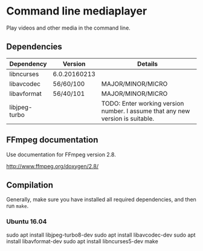 # Command line mediaplayer

Play videos and other media in the command line.

## Dependencies

| Dependency     | Version        | Details           |
| -------------- | -------------- | ----------------- |
| libncurses     | 6.0.20160213   |                   |
| libavcodec     | 56/60/100      | MAJOR/MINOR/MICRO |
| libavformat    | 56/40/101      | MAJOR/MINOR/MICRO |
| libjpeg-turbo  |                | TODO: Enter working version number. I assume that any new version is suitable. |

## FFmpeg documentation

Use documentation for FFmpeg version 2.8.

http://www.ffmpeg.org/doxygen/2.8/

## Compilation

Generally, make sure you have installed all required dependencies, and then run `make`.

### Ubuntu 16.04

sudo apt install libjpeg-turbo8-dev
sudo apt install libavcodec-dev
sudo apt install libavformat-dev
sudo apt install libncurses5-dev
make

